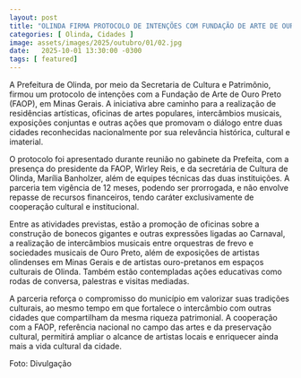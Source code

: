 ```yaml
---
layout: post
title: "OLINDA FIRMA PROTOCOLO DE INTENÇÕES COM FUNDAÇÃO DE ARTE DE OURO PRETO PARA FORTALECER INTERCÂMBIO CULTURAL"
categories: [ Olinda, Cidades ]
image: assets/images/2025/outubro/01/02.jpg
date:   2025-10-01 13:30:00 -0300
tags: [ featured]
---
```

A Prefeitura de Olinda, por meio da Secretaria de Cultura e Patrimônio, firmou um protocolo de intenções com a Fundação de Arte de Ouro Preto (FAOP), em Minas Gerais. A iniciativa abre caminho para a realização de residências artísticas, oficinas de artes populares, intercâmbios musicais, exposições conjuntas e outras ações que promovam o diálogo entre duas cidades reconhecidas nacionalmente por sua relevância histórica, cultural e imaterial.

O protocolo foi apresentado durante reunião no gabinete da Prefeita, com a presença do presidente da FAOP, Wirley Reis, e da secretária de Cultura de Olinda, Marília Banholzer, além de equipes técnicas das duas instituições. A parceria tem vigência de 12 meses, podendo ser prorrogada, e não envolve repasse de recursos financeiros, tendo caráter exclusivamente de cooperação cultural e institucional.

Entre as atividades previstas, estão a promoção de oficinas sobre a construção de bonecos gigantes e outras expressões ligadas ao Carnaval, a realização de intercâmbios musicais entre orquestras de frevo e sociedades musicais de Ouro Preto, além de exposições de artistas olindenses em Minas Gerais e de artistas ouro-pretanos em espaços culturais de Olinda. Também estão contempladas ações educativas como rodas de conversa, palestras e visitas mediadas.

A parceria reforça o compromisso do município em valorizar suas tradições culturais, ao mesmo tempo em que fortalece o intercâmbio com outras cidades que compartilham da mesma riqueza patrimonial.  A cooperação com a FAOP, referência nacional no campo das artes e da preservação cultural, permitirá ampliar o alcance de artistas locais e enriquecer ainda mais a vida cultural da cidade.

Foto: Divulgação
